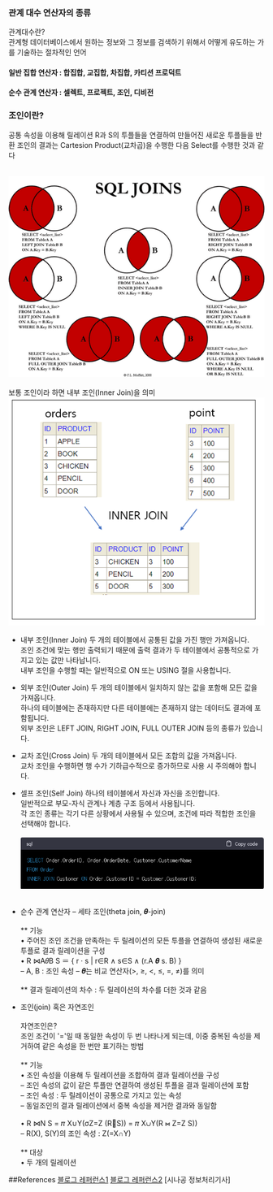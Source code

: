 ### 관계 대수 연산자의 종류
관계대수란?<br/>
관계형 데이터베이스에서 원하는 정보와 그 정보를 검색하기 위해서 어떻게 유도하는 가를 기술하는 절차적인 언어
#### 일반 집합 연산자 : 합집합, 교집합, 차집합, 카티션 프로덕트

#### 순수 관계 연산자 : 셀렉트, 프로젝트, 조인, 디비전

### 조인이란?
공통 속성을 이용해 릴레이션 R과 S의 투플들을 연결하여 만들어진 새로운 투플들을 반환
조인의 결과는 Cartesion Product(교차곱)을 수행한 다음 Select를 수행한 것과 같다<br/><br/>

![SQL_Joins](SQL_Joins.png)
<br/><br/>
보통 조인이라 하면 내부 조인(Inner Join)을 의미<br/>
![Inner_Join](Inner_Join.png)
<br/>

* 내부 조인(Inner Join)
두 개의 테이블에서 공통된 값을 가진 행만 가져옵니다.<br/>
조인 조건에 맞는 행만 출력되기 때문에 출력 결과가 두 테이블에서 공통적으로 가지고 있는 값만 나타납니다.<br/>
내부 조인을 수행할 때는 일반적으로 ON 또는 USING 절을 사용합니다.<br/>
* 외부 조인(Outer Join)
두 개의 테이블에서 일치하지 않는 값을 포함해 모든 값을 가져옵니다.<br/>
하나의 테이블에는 존재하지만 다른 테이블에는 존재하지 않는 데이터도 결과에 포함됩니다.<br/>
외부 조인은 LEFT JOIN, RIGHT JOIN, FULL OUTER JOIN 등의 종류가 있습니다.<br/>
* 교차 조인(Cross Join)
두 개의 테이블에서 모든 조합의 값을 가져옵니다.<br/>
교차 조인을 수행하면 행 수가 기하급수적으로 증가하므로 사용 시 주의해야 합니다.<br/>
* 셀프 조인(Self Join)
하나의 테이블에서 자신과 자신을 조인합니다.<br/>
일반적으로 부모-자식 관계나 계층 구조 등에서 사용됩니다.<br/>
각 조인 종류는 각기 다른 상황에서 사용될 수 있으며, 조건에 따라 적합한 조인을 선택해야 합니다.<br/><br/>
![example_inner](example_inner.png)<br/><br/>
* 순수 관계 연산자 – 세타 조인(theta join, 𝜽-join)<br/><br/>
** 기능<br/>
• 주어진 조인 조건을 만족하는 두 릴레이션의 모든 투플을 연결하여
생성된 새로운 투플로 결과 릴레이션을 구성<br/>
• R ⋈A𝜃B S ＝ { r · s | r∈R ∧ s∈S ∧ (r.A 𝜽 s. B) }<br/>
– A, B : 조인 속성
– 𝜽는 비교 연산자(>, ≥, <, ≤, =, ≠)를 의미<br/><br/>
** 결과 릴레이션의 차수 : 두 릴레이션의 차수를 더한 것과 같음

* 조인(join) 혹은 자연조인<br/><br/>
자연조인은?<br/>
조인 조건이 '='일 때 동일한 속성이 두 번 나타나게 되는데, 이중 중복된 속성을 제거하여 같은 속성을 한 번만 표기하는 방법<br/><br/>
** 기능<br/>
• 조인 속성을 이용해 두 릴레이션을 조합하여 결과 릴레이션을 구성<br/>
– 조인 속성의 값이 같은 투플만 연결하여 생성된 투플을 결과 릴레이션에 포함<br/>
– 조인 속성 : 두 릴레이션이 공통으로 가지고 있는 속성<br/>
– 동일조인의 결과 릴레이션에서 중복 속성을 제거한 결과와 동일함<br/><br/>
• R ⋈N S = 𝜋 X∪Y(σZ=Z (RS)) = 𝜋 X∪Y(R ⋈ Z=Z S))<br/>
– R(X), S(Y)의 조인 속성 : Z(=X∩Y)<br/><br/>
** 대상<br/>
• 두 개의 릴레이션

##References
[블로그 레퍼런스1](https://advenoh.tistory.com/23)
[블로그 레퍼런스2](https://velog.io/@ragnarok_code/DataBase-%EC%A1%B0%EC%9D%B8Join%EC%9D%B4%EB%9E%80)
[시나공 정보처리기사]
